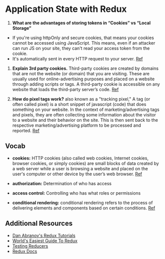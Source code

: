 # Application State with Redux

1. **What are the advantages of storing tokens in “Cookies” vs “Local Storage”**
- If you're using httpOnly and secure cookies, that means your cookies cannot be accessed using JavaScript. This means, even if an attacker can run JS on your site, they can't read your access token from the cookie.
- It's automatically sent in every HTTP request to your server.
[Ref](https://dev.to/cotter/localstorage-vs-cookies-all-you-need-to-know-about-storing-jwt-tokens-securely-in-the-front-end-15id)

1. **Explain 3rd party cookies.**
Third-party cookies are created by domains that are not the website (or domain) that you are visiting. These are usually used for online-advertising purposes and placed on a website through adding scripts or tags. A third-party cookie is accessible on any website that loads the third-party server’s code.
[Ref](https://www.cookiepro.com/knowledge/what-is-a-third-party-cookie/#:~:text=Third%2Dparty%20cookies%20are%20created,the%20third%2Dparty%20server's%20code.)

1. **How do pixel tags work?**
also known as a "tracking pixel," A tag (or often called pixel) is a short snippet of javascript (code) that does something on your website. In the context of marketing/advertising tags and pixels, they are often collecting some information about the visitor to a website and their behavior on the site. This is then sent back to the respective marketing/advertising platform to be processed and reported. [Ref](https://taginspector.com/articles/marketing-tags-and-pixels-form-and-function/)

## Vocab
- **cookies:**
HTTP cookies (also called web cookies, Internet cookies, browser cookies, or simply cookies) are small blocks of data created by a web server while a user is browsing a website and placed on the user's computer or other device by the user’s web browser. [Ref](https://en.wikipedia.org/wiki/HTTP_cookie)
- **authorization:**
Determination of who has access

- **access control:**
Controlling who has what roles or permissions

- **conditional rendering:**
conditional rendering refers to the process of delivering elements and components based on certain conditions. [Ref](https://blog.logrocket.com/conditional-rendering-in-react-c6b0e5af381e/)

## Additional Resources
- [Dan Abranov's Redux Tutorials](https://egghead.io/courses/fundamentals-of-redux-course-from-dan-abramov-bd5cc867)
- [World's Easiest Guide To Redux](https://www.freecodecamp.org/news/understanding-redux-the-worlds-easiest-guide-to-beginning-redux-c695f45546f6)
- [Testing Reducers](https://medium.com/@netxm/testing-redux-reducers-with-jest-6653abbfe3e1)
- [Redux Docs](https://redux.js.org/)
